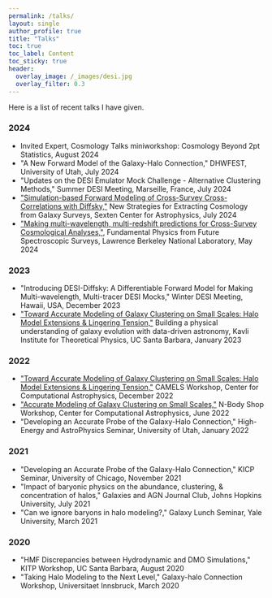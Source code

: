 ```yaml
---
permalink: /talks/
layout: single
author_profile: true
title: "Talks"
toc: true
toc_label: Content
toc_sticky: true
header:
  overlay_image: /_images/desi.jpg
  overlay_filter: 0.3
---
```


Here is a list of recent talks I have given.

### 2024

* Invited Expert, Cosmology Talks miniworkshop: Cosmology Beyond 2pt Statistics, August 2024
* "A New Forward Model of the Galaxy-Halo Connection," DHWFEST, University of Utah, July 2024
* "Updates on the DESI Emulator Mock Challenge - Alternative Clustering Methods," Summer DESI Meeting, Marseille, France, July 2024
* ["Simulation-based Forward Modeling of Cross-Survey Cross-Correlations with Diffsky,"](https://events.gwdg.de/event/573/contributions/2070/attachments/733/1320/GillianBeltz-Mohrmann_Diffsky.pdf) New Strategies for Extracting Cosmology from Galaxy Surveys, Sexten Center for Astrophysics, July 2024
* ["Making multi-wavelength, multi-redshift predictions for Cross-Survey Cosmological Analyses,"](https://www.youtube.com/live/6JN-cKVTZYQ?si=2LAFm6ZbBsZxcCb6&t=3156), Fundamental Physics from Future Spectroscopic Surveys, Lawrence Berkeley National Laboratory, May 2024

### 2023
* "Introducing DESI-Diffsky: A Differentiable Forward Model for Making Multi-wavelength, Multi-tracer DESI Mocks," Winter DESI Meeting, Hawaii, USA, December 2023
* ["Toward Accurate Modeling of Galaxy Clustering on Small Scales: Halo Model Extensions & Lingering Tension,"](https://online.kitp.ucsb.edu/online/galevo23/beltzmohrman/) Building a physical understanding of galaxy evolution with data-driven astronomy, Kavli Institute for Theoretical Physics, UC Santa Barbara, January 2023

### 2022
* ["Toward Accurate Modeling of Galaxy Clustering on Small Scales: Halo Model Extensions & Lingering Tension,"](https://indico.flatironinstitute.org/event/3324/contributions/2830/attachments/692/1039/Gillian%20Beltz-Mohrmann.pdf) CAMELS Workshop, Center for Computational Astrophysics, December 2022
* ["Accurate Modeling of Galaxy Clustering on Small Scales,"](https://www.simonsfoundation.org/event/n-body-workshop-49/) N-Body Shop Workshop, Center for Computational Astrophysics, June 2022
* "Developing an Accurate Probe of the Galaxy-Halo Connection," High-Energy and AstroPhysics Seminar, University of Utah, January 2022

### 2021
* "Developing an Accurate Probe of the Galaxy-Halo Connection," KICP Seminar, University of Chicago, November 2021
* "Impact of baryonic physics on the abundance, clustering, & concentration of halos," Galaxies and AGN Journal Club, Johns Hopkins University, July 2021
* "Can we ignore baryons in halo modeling?," Galaxy Lunch Seminar, Yale University, March 2021

### 2020
* "HMF Discrepancies between Hydrodynamic and DMO Simulations," KITP Workshop, UC Santa Barbara, August 2020</li>
* "Taking Halo Modeling to the Next Level," Galaxy-halo Connection Workshop, Universitaet Innsbruck, March 2020</li>


